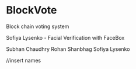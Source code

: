 # BlockVote
Block chain voting system



Sofiya Lysenko - Facial Verification with FaceBox 


Subhan Chaudhry
Rohan Shanbhag
Sofiya Lysenko

//insert names

